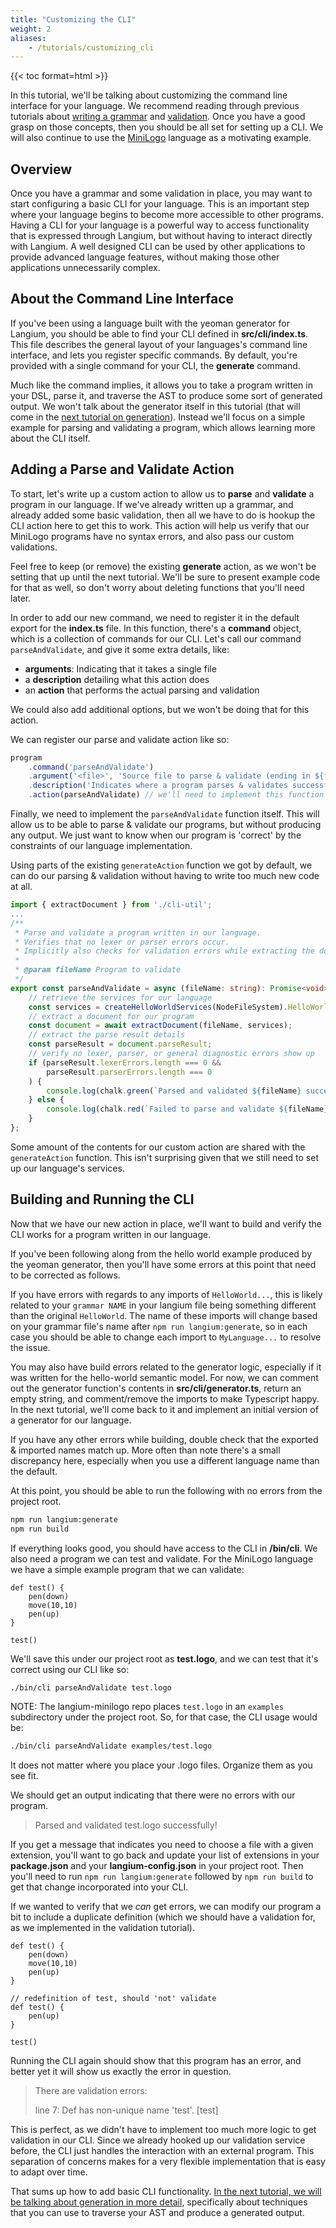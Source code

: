 ```yaml
---
title: "Customizing the CLI"
weight: 2
aliases:
    - /tutorials/customizing_cli
---
```


{{< toc format=html >}}

In this tutorial, we'll be talking about customizing the command line interface for your language. We recommend reading through previous tutorials about [writing a grammar](/docs/learn/minilogo/writing_a_grammar) and [validation](/docs/learn/minilogo/validation). Once you have a good grasp on those concepts, then you should be all set for setting up a CLI. We will also continue to use the [MiniLogo](https://github.com/TypeFox/langium-minilogo) language as a motivating example.

## Overview

Once you have a grammar and some validation in place, you may want to start configuring a basic CLI for your language. This is an important step where your language begins to become more accessible to other programs. Having a CLI for your language is a powerful way to access functionality that is expressed through Langium, but without having to interact directly with Langium. A well designed CLI can be used by other applications to provide advanced language features, without making those other applications unnecessarily complex.

## About the Command Line Interface

If you've been using a language built with the yeoman generator for Langium, you should be able to find your CLI defined in **src/cli/index.ts**. This file describes the general layout of your languages's command line interface, and lets you register specific commands. By default, you're provided with a single command for your CLI, the **generate** command.

Much like the command implies, it allows you to take a program written in your DSL, parse it, and traverse the AST to produce some sort of generated output. We won't talk about the generator itself in this tutorial (that will come in the [next tutorial on generation](/docs/learn/minilogo/generation)). Instead we'll focus on a simple example for parsing and validating a program, which allows learning more about the CLI itself.

## Adding a Parse and Validate Action

To start, let's write up a custom action to allow us to **parse** and **validate** a program in our language. If we've already written up a grammar, and already added some basic validation, then all we have to do is hookup the CLI action here to get this to work. This action will help us verify that our MiniLogo programs have no syntax errors, and also pass our custom validations.

Feel free to keep (or remove) the existing **generate** action, as we won't be setting that up until the next tutorial. We'll be sure to present example code for that as well, so don't worry about deleting functions that you'll need later.

In order to add our new command, we need to register it in the default export for the **index.ts** file. In this function, there's a **command** object, which is a collection of commands for our CLI. Let's call our command `parseAndValidate`, and give it some extra details, like:

- **arguments**: Indicating that it takes a single file
- a **description** detailing what this action does
- an **action** that performs the actual parsing and validation

We could also add additional options, but we won't be doing that for this action.

We can register our parse and validate action like so:

```ts
program
    .command('parseAndValidate')
    .argument('<file>', 'Source file to parse & validate (ending in ${fileExtensions})')
    .description('Indicates where a program parses & validates successfully, but produces no output code')
    .action(parseAndValidate) // we'll need to implement this function
```

Finally, we need to implement the `parseAndValidate` function itself. This will allow us to be able to parse & validate our programs, but without producing any output. We just want to know when our program is 'correct' by the constraints of our language implementation.

Using parts of the existing `generateAction` function we got by default, we can do our parsing & validation without having to write too much new code at all.

```ts
import { extractDocument } from './cli-util';
...
/**
 * Parse and validate a program written in our language.
 * Verifies that no lexer or parser errors occur.
 * Implicitly also checks for validation errors while extracting the document
 *
 * @param fileName Program to validate
 */
export const parseAndValidate = async (fileName: string): Promise<void> => {
    // retrieve the services for our language
    const services = createHelloWorldServices(NodeFileSystem).HelloWorld;
    // extract a document for our program
    const document = await extractDocument(fileName, services);
    // extract the parse result details
    const parseResult = document.parseResult;
    // verify no lexer, parser, or general diagnostic errors show up
    if (parseResult.lexerErrors.length === 0 && 
        parseResult.parserErrors.length === 0
    ) {
        console.log(chalk.green(`Parsed and validated ${fileName} successfully!`));
    } else {
        console.log(chalk.red(`Failed to parse and validate ${fileName}!`));
    }
};
```

Some amount of the contents for our custom action are shared with the `generateAction` function. This isn't surprising given that we still need to set up our language's services.

## Building and Running the CLI

Now that we have our new action in place, we'll want to build and verify the CLI works for a program written in our language.

If you've been following along from the hello world example produced by the yeoman generator, then you'll have some errors at this point that need to be corrected as follows.

If you have errors with regards to any imports of `HelloWorld...`, this is likely related to your `grammar NAME` in your langium file being something different than the original `HelloWorld`. The name of these imports will change based on your grammar file's name after `npm run langium:generate`, so in each case you should be able to change each import to `MyLanguage...` to resolve the issue.

You may also have build errors related to the generator logic, especially if it was written for the hello-world semantic model. For now, we can comment out the generator function's contents in **src/cli/generator.ts**, return an empty string, and comment/remove the imports to make Typescript happy. In the next tutorial, we'll come back to it and implement an initial version of a generator for our language.

If you have any other errors while building, double check that the exported & imported names match up. More often than note there's a small discrepancy here, especially when you use a different language name than the default.

At this point, you should be able to run the following with no errors from the project root.

```bash
npm run langium:generate
npm run build
```

If everything looks good, you should have access to the CLI in **/bin/cli**. We also need a program we can test and validate. For the MiniLogo language we have a simple example program that we can validate:

```minilogo
def test() {
    pen(down)
    move(10,10)
    pen(up)
}

test()
```

We'll save this under our project root as **test.logo**, and we can test that it's correct using our CLI like so:

```bash
./bin/cli parseAndValidate test.logo
```
NOTE: The langium-minilogo repo places `test.logo` in an `examples` subdirectory under the project root. So, for that case, the CLI usage would be:
```bash
./bin/cli parseAndValidate examples/test.logo
```
It does not matter where you place your .logo files. Organize them as you see fit.

We should get an output indicating that there were no errors with our program.

> Parsed and validated test.logo successfully!

If you get a message that indicates you need to choose a file with a given extension, you'll want to go back and update your list of extensions in your **package.json** and your **langium-config.json** in your project root. Then you'll need to run `npm run langium:generate` followed by `npm run build` to get that change incorporated into your CLI.

If we wanted to verify that we *can* get errors, we can modify our program a bit to include a duplicate definition (which we should have a validation for, as we implemented in the validation tutorial).

```minilogo
def test() {
    pen(down)
    move(10,10)
    pen(up)
}

// redefinition of test, should 'not' validate
def test() {
    pen(up)
}

test()
```

Running the CLI again should show that this program has an error, and better yet it will show us exactly the error in question.

> There are validation errors:
>
> line 7: Def has non-unique name 'test'. [test]

This is perfect, as we didn't have to implement too much more logic to get validation in our CLI. Since we already hooked up our validation service before, the CLI just handles the interaction with an external program. This separation of concerns makes for a very flexible implementation that is easy to adapt over time.

That sums up how to add basic CLI functionality. [In the next tutorial, we will be talking about generation in more detail](/docs/learn/minilogo/generation), specifically about techniques that you can use to traverse your AST and produce a generated output.
